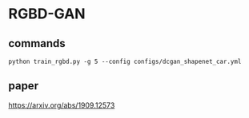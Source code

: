 # RGBD-GAN

## commands
```
python train_rgbd.py -g 5 --config configs/dcgan_shapenet_car.yml
```

## paper

https://arxiv.org/abs/1909.12573